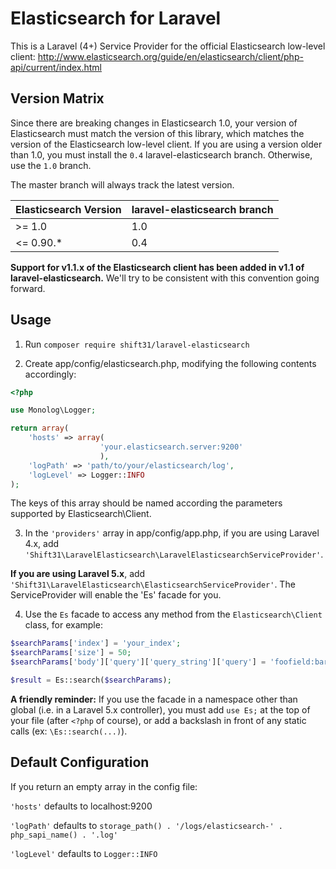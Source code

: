Elasticsearch for Laravel
=========================
This is a Laravel (4+) Service Provider for the official Elasticsearch low-level client:
http://www.elasticsearch.org/guide/en/elasticsearch/client/php-api/current/index.html


Version Matrix
--------------
Since there are breaking changes in Elasticsearch 1.0, your version of Elasticsearch must match the version of this library, which matches the version of the Elasticsearch low-level client.
If you are using a version older than 1.0, you must install the `0.4` laravel-elasticsearch branch.  Otherwise, use the `1.0` branch.

The master branch will always track the latest version.

| Elasticsearch Version | laravel-elasticsearch branch |
| --------------------- | ---------------------------- |
| >= 1.0                | 1.0                          |
| <= 0.90.*             | 0.4                          |

**Support for v1.1.x of the Elasticsearch client has been added in v1.1 of laravel-elasticsearch.**  We'll try to be consistent with this convention going forward.

Usage
-----
1. Run `composer require shift31/laravel-elasticsearch`

2. Create app/config/elasticsearch.php, modifying the following contents accordingly:
```php
<?php

use Monolog\Logger;

return array(
    'hosts' => array(
                    'your.elasticsearch.server:9200'
                    ),
    'logPath' => 'path/to/your/elasticsearch/log',
    'logLevel' => Logger::INFO
);
```

The keys of this array should be named according the parameters supported by Elasticsearch\Client.

3. In the `'providers'` array in app/config/app.php, if you are using Laravel 4.x, add `'Shift31\LaravelElasticsearch\LaravelElasticsearchServiceProvider'`. 
 
 **If you are using Laravel 5.x**, add `'Shift31\LaravelElasticsearch\ElasticsearchServiceProvider'`. The ServiceProvider will enable the 'Es' facade for you.

4. Use the `Es` facade to access any method from the `Elasticsearch\Client` class, for example:
```php
$searchParams['index'] = 'your_index';
$searchParams['size'] = 50;
$searchParams['body']['query']['query_string']['query'] = 'foofield:barstring';

$result = Es::search($searchParams);
```

**A friendly reminder:**  If you use the facade in a namespace other than global (i.e. in a Laravel 5.x controller), you must add `use Es;` at the top of your file (after `<?php` of course), or add a backslash in front of any static calls (ex: `\Es::search(...)`).

Default Configuration
---------------------
If you return an empty array in the config file:

`'hosts'` defaults to localhost:9200

`'logPath'` defaults to `storage_path() . '/logs/elasticsearch-' . php_sapi_name() . '.log'`

`'logLevel'` defaults to `Logger::INFO`
